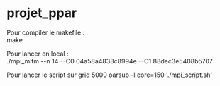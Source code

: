 # projet_ppar
Pour compiler le makefile :  
make  

Pour lancer en local :  
./mpi_mitm --n 14 --C0 04a58a4838c8994e --C1 88dec3e5408b5707

Pour lancer le script sur grid 5000
oarsub -l core=150 './mpi_script.sh'
